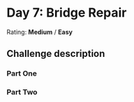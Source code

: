 # Day 7: Bridge Repair

Rating: **Medium** / **Easy**

## Challenge description

### Part One

### Part Two